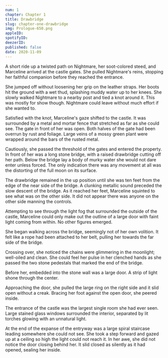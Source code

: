 ```yaml
---
num: 1
chapter: Chapter 1
title: Drawbridge
slug: chapter-one-drawbridge
img: Prologue-650.png
appleID:
spotifyID:
deezerID:
published: false
date: 2020-11-09
---
```


A short ride up a twisted path on Nightmare, her soot-colored steed, and Marceline arrived at the castle gates. She pulled Nightmare's reins, stopping her faithful companion before they reached the entrance.

She jumped off without loosening her grip on the leather straps. Her boots hit the ground with a wet thud, splashing muddy water up to her knees. She slowly walked Nightmare to a nearby post and tied a knot around it. This was mostly for show though. Nightmare could leave without much effort if she wanted to.

Satisfied with the knot, Marceline's gaze shifted to the castle. It was surrounded by a metal and mortar fence that stretched as far as she could see. The gate in front of her was open. Both halves of the gate had been overrun by rust and foliage. Large veins of a mossy green plant were wrapped around the bars of the rusted metal.

Cautiously, she passed the threshold of the gates and entered the property. In front of her was a long stone bridge, with a raised drawbridge cutting off her path. Below the bridge lay a body of murky water she would not dare enter unless forced. The only indication there was any movement at all was the distorting of the full moon on its surface.

The drawbridge remained in the up position until she was ten feet from the edge of the near side of the bridge. A clunking metallic sound preceded the slow descent of the bridge. As it reached her feet, Marceline squinted to see what was on the other side. It did not appear there was anyone on the other side manning the controls.

Attempting to see through the light fog that surrounded the outside of the castle, Marceline could only make out the outline of a large door with faint light coming from within. No other figures emerged.

She began walking across the bridge, seemingly not of her own volition. It felt like a rope had been attached to her belt, pulling her towards the far side of the bridge.

Crossing over, she noticed the chains were glimmering in the moonlight; well-oiled and clean. She could feel her pulse in her clenched hands as she passed the two stone pedestals that marked the end of the bridge.

Before her, embedded into the stone wall was a large door. A strip of light shone through the center.

Approaching the door, she pulled the large ring on the right side and it slid open without a creak. Bracing her foot against the open door, she peered inside.

The entrance of the castle was the largest single room she had ever seen. Large stained glass windows surrounded the interior, separated by lit torches glowing with an unnatural light.

At the end of the expanse of the entryway was a large spiral staircase leading somewhere she could not see. She took a step forward and gazed up at a ceiling so high the light could not reach it. In her awe, she did not notice the door closing behind her. It slid closed as silently as it had opened, sealing her inside.
